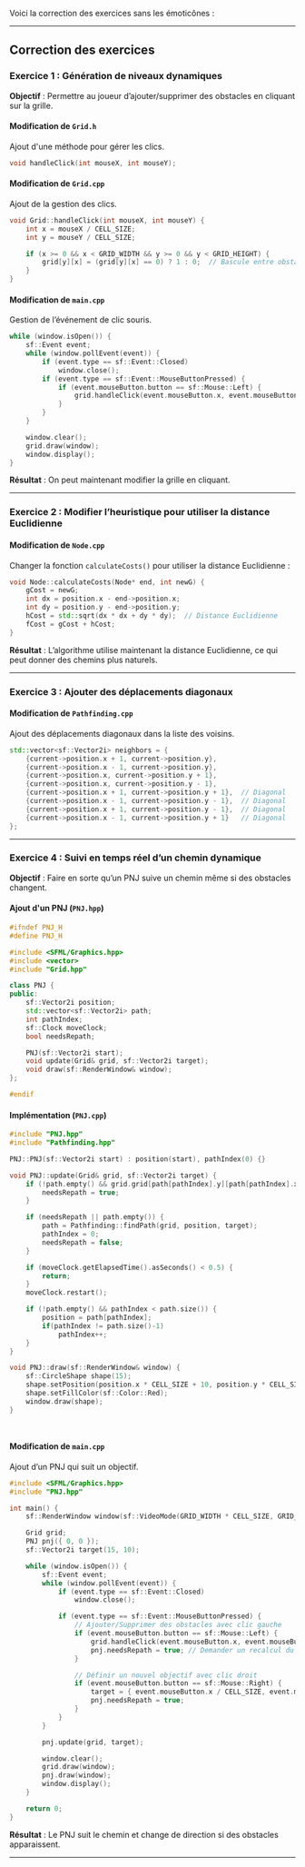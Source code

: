 Voici la correction des exercices sans les émoticônes :  

---

## **Correction des exercices**

### **Exercice 1 : Génération de niveaux dynamiques**  
**Objectif** : Permettre au joueur d’ajouter/supprimer des obstacles en cliquant sur la grille.  

#### **Modification de `Grid.h`**  
Ajout d'une méthode pour gérer les clics.  

```cpp
void handleClick(int mouseX, int mouseY);
```

#### **Modification de `Grid.cpp`**  
Ajout de la gestion des clics.  

```cpp
void Grid::handleClick(int mouseX, int mouseY) {
    int x = mouseX / CELL_SIZE;
    int y = mouseY / CELL_SIZE;

    if (x >= 0 && x < GRID_WIDTH && y >= 0 && y < GRID_HEIGHT) {
        grid[y][x] = (grid[y][x] == 0) ? 1 : 0;  // Bascule entre obstacle et case vide
    }
}
```

#### **Modification de `main.cpp`**  
Gestion de l’événement de clic souris.  

```cpp
while (window.isOpen()) {
    sf::Event event;
    while (window.pollEvent(event)) {
        if (event.type == sf::Event::Closed)
            window.close();
        if (event.type == sf::Event::MouseButtonPressed) {
            if (event.mouseButton.button == sf::Mouse::Left) {
                grid.handleClick(event.mouseButton.x, event.mouseButton.y);
            }
        }
    }

    window.clear();
    grid.draw(window);
    window.display();
}
```

**Résultat** : On peut maintenant modifier la grille en cliquant.

---

### **Exercice 2 : Modifier l’heuristique pour utiliser la distance Euclidienne**  

#### **Modification de `Node.cpp`**
Changer la fonction `calculateCosts()` pour utiliser la distance Euclidienne :  

```cpp
void Node::calculateCosts(Node* end, int newG) {
    gCost = newG;
    int dx = position.x - end->position.x;
    int dy = position.y - end->position.y;
    hCost = std::sqrt(dx * dx + dy * dy);  // Distance Euclidienne
    fCost = gCost + hCost;
}
```

**Résultat** : L’algorithme utilise maintenant la distance Euclidienne, ce qui peut donner des chemins plus naturels.

---

### **Exercice 3 : Ajouter des déplacements diagonaux**  

#### **Modification de `Pathfinding.cpp`**  
Ajout des déplacements diagonaux dans la liste des voisins.  

```cpp
std::vector<sf::Vector2i> neighbors = {
    {current->position.x + 1, current->position.y},
    {current->position.x - 1, current->position.y},
    {current->position.x, current->position.y + 1},
    {current->position.x, current->position.y - 1},
    {current->position.x + 1, current->position.y + 1},  // Diagonal
    {current->position.x - 1, current->position.y - 1},  // Diagonal
    {current->position.x + 1, current->position.y - 1},  // Diagonal
    {current->position.x - 1, current->position.y + 1}   // Diagonal
};
```

---

### **Exercice 4 : Suivi en temps réel d’un chemin dynamique**  
**Objectif** : Faire en sorte qu’un PNJ suive un chemin même si des obstacles changent.  

#### **Ajout d'un PNJ (`PNJ.hpp`)**  
```cpp
#ifndef PNJ_H
#define PNJ_H

#include <SFML/Graphics.hpp>
#include <vector>
#include "Grid.hpp"

class PNJ {
public:
    sf::Vector2i position;
    std::vector<sf::Vector2i> path;
    int pathIndex;
    sf::Clock moveClock;
    bool needsRepath;

    PNJ(sf::Vector2i start);
    void update(Grid& grid, sf::Vector2i target);
    void draw(sf::RenderWindow& window);
};

#endif

```

#### **Implémentation (`PNJ.cpp`)**
```cpp
#include "PNJ.hpp"
#include "Pathfinding.hpp"

PNJ::PNJ(sf::Vector2i start) : position(start), pathIndex(0) {}

void PNJ::update(Grid& grid, sf::Vector2i target) {
    if (!path.empty() && grid.grid[path[pathIndex].y][path[pathIndex].x] == 1) {
        needsRepath = true;
    }

    if (needsRepath || path.empty()) {
        path = Pathfinding::findPath(grid, position, target);
        pathIndex = 0;
        needsRepath = false;
    }

    if (moveClock.getElapsedTime().asSeconds() < 0.5) {
        return;
    }
    moveClock.restart();

    if (!path.empty() && pathIndex < path.size()) {
        position = path[pathIndex];
        if(pathIndex != path.size()-1) 
            pathIndex++;
    }
}

void PNJ::draw(sf::RenderWindow& window) {
    sf::CircleShape shape(15);
    shape.setPosition(position.x * CELL_SIZE + 10, position.y * CELL_SIZE + 10);
    shape.setFillColor(sf::Color::Red);
    window.draw(shape);
}




```

#### **Modification de `main.cpp`**  
Ajout d’un PNJ qui suit un objectif.  

```cpp
#include <SFML/Graphics.hpp>
#include "PNJ.hpp"

int main() {
    sf::RenderWindow window(sf::VideoMode(GRID_WIDTH * CELL_SIZE, GRID_HEIGHT * CELL_SIZE), "Pathfinding");

    Grid grid;
    PNJ pnj({ 0, 0 });
    sf::Vector2i target(15, 10);

    while (window.isOpen()) {
        sf::Event event;
        while (window.pollEvent(event)) {
            if (event.type == sf::Event::Closed)
                window.close();

            if (event.type == sf::Event::MouseButtonPressed) {
                // Ajouter/Supprimer des obstacles avec clic gauche
                if (event.mouseButton.button == sf::Mouse::Left) {
                    grid.handleClick(event.mouseButton.x, event.mouseButton.y);
                    pnj.needsRepath = true; // Demander un recalcul du chemin
                }

                // Définir un nouvel objectif avec clic droit
                if (event.mouseButton.button == sf::Mouse::Right) {
                    target = { event.mouseButton.x / CELL_SIZE, event.mouseButton.y / CELL_SIZE };
                    pnj.needsRepath = true;
                }
            }
        }

        pnj.update(grid, target);

        window.clear();
        grid.draw(window);
        pnj.draw(window);
        window.display();
    }

    return 0;
}

```

**Résultat** : Le PNJ suit le chemin et change de direction si des obstacles apparaissent.

---
